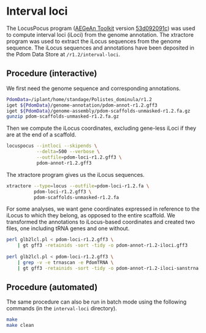 # Interval loci

The LocusPocus program ([AEGeAn Toolkit][] version [53d092091c][]) was used to compute interval loci (iLoci) from the genome annotation.
The xtractore program was used to extract the iLocus sequences from the genome sequence.
The iLocus sequences and annotations have been deposited in the Pdom Data Store at `/r1.2/interval-loci`.

## Procedure (interactive)

We first need the genome sequence and corresponding annotations.

```bash
PdomData=/iplant/home/standage/Polistes_dominula/r1.2
iget ${PdomData}/genome-annotation/pdom-annot-r1.2.gff3
iget ${PdomData}/genome-assembly/pdom-scaffolds-unmasked-r1.2.fa.gz
gunzip pdom-scaffolds-unmasked-r1.2.fa.gz
```

Then we compute the iLocus coordinates, excluding gene-less iLoci if they are at the end of a scaffold.

```bash
locuspocus --intloci --skipends \
           --delta=500 --verbose \
           --outfile=pdom-loci-r1.2.gff3 \
           pdom-annot-r1.2.gff3
```

The xtractore program gives us the iLocus sequences.

```bash
xtractore --type=locus --outfile=pdom-loci-r1.2.fa \
          pdom-loci-r1.2.gff3 \
          pdom-scaffolds-unmasked-r1.2.fa
```

For some analyses, we want gene coordinates expressed in reference to the iLocus to which they belong, as opposed to the entire scaffold.
We transformed the annotations to iLocus-based coordinates and created two files, one including tRNA genes and one without.

```bash
perl glb2lcl.pl < pdom-loci-r1.2.gff3 \
    | gt gff3 -retainids -sort -tidy -o pdom-annot-r1.2-iloci.gff3
    
perl glb2lcl.pl < pdom-loci-r1.2.gff3 \
    | grep -v -e trnascan -e PdomTRNA \
    | gt gff3 -retainids -sort -tidy -o pdom-annot-r1.2-iloci-sanstrna.gff3
```

## Procedure (automated)

The same procedure can also be run in batch mode using the following commands (in the `interval-loci` directory).

```bash
make
make clean
```

[AEGeAn Toolkit]: http://standage.github.io/AEGeAn
[53d092091c]: https://github.com/standage/AEGeAn/tree/53d092091c928136d5ab2d031dcd32f293ce3a4f
[d72e59a]: https://github.com/standage/AEGeAn/tree/d72e59ad0012f69fa2fd036f4d715af3ca72d1ab
